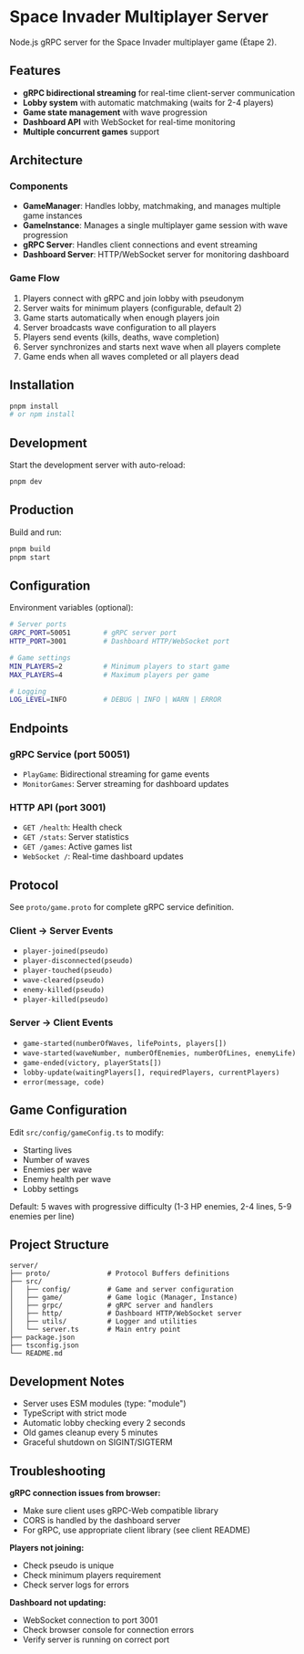 # Space Invader Multiplayer Server

Node.js gRPC server for the Space Invader multiplayer game (Étape 2).

## Features

- **gRPC bidirectional streaming** for real-time client-server communication
- **Lobby system** with automatic matchmaking (waits for 2-4 players)
- **Game state management** with wave progression
- **Dashboard API** with WebSocket for real-time monitoring
- **Multiple concurrent games** support

## Architecture

### Components

- **GameManager**: Handles lobby, matchmaking, and manages multiple game instances
- **GameInstance**: Manages a single multiplayer game session with wave progression
- **gRPC Server**: Handles client connections and event streaming
- **Dashboard Server**: HTTP/WebSocket server for monitoring dashboard

### Game Flow

1. Players connect with gRPC and join lobby with pseudonym
2. Server waits for minimum players (configurable, default 2)
3. Game starts automatically when enough players join
4. Server broadcasts wave configuration to all players
5. Players send events (kills, deaths, wave completion)
6. Server synchronizes and starts next wave when all players complete
7. Game ends when all waves completed or all players dead

## Installation

```bash
pnpm install
# or npm install
```

## Development

Start the development server with auto-reload:

```bash
pnpm dev
```

## Production

Build and run:

```bash
pnpm build
pnpm start
```

## Configuration

Environment variables (optional):

```bash
# Server ports
GRPC_PORT=50051        # gRPC server port
HTTP_PORT=3001         # Dashboard HTTP/WebSocket port

# Game settings
MIN_PLAYERS=2          # Minimum players to start game
MAX_PLAYERS=4          # Maximum players per game

# Logging
LOG_LEVEL=INFO         # DEBUG | INFO | WARN | ERROR
```

## Endpoints

### gRPC Service (port 50051)

- `PlayGame`: Bidirectional streaming for game events
- `MonitorGames`: Server streaming for dashboard updates

### HTTP API (port 3001)

- `GET /health`: Health check
- `GET /stats`: Server statistics
- `GET /games`: Active games list
- `WebSocket /`: Real-time dashboard updates

## Protocol

See `proto/game.proto` for complete gRPC service definition.

### Client → Server Events

- `player-joined(pseudo)`
- `player-disconnected(pseudo)`
- `player-touched(pseudo)`
- `wave-cleared(pseudo)`
- `enemy-killed(pseudo)`
- `player-killed(pseudo)`

### Server → Client Events

- `game-started(numberOfWaves, lifePoints, players[])`
- `wave-started(waveNumber, numberOfEnemies, numberOfLines, enemyLife)`
- `game-ended(victory, playerStats[])`
- `lobby-update(waitingPlayers[], requiredPlayers, currentPlayers)`
- `error(message, code)`

## Game Configuration

Edit `src/config/gameConfig.ts` to modify:

- Starting lives
- Number of waves
- Enemies per wave
- Enemy health per wave
- Lobby settings

Default: 5 waves with progressive difficulty (1-3 HP enemies, 2-4 lines, 5-9 enemies per line)

## Project Structure

```
server/
├── proto/              # Protocol Buffers definitions
├── src/
│   ├── config/         # Game and server configuration
│   ├── game/           # Game logic (Manager, Instance)
│   ├── grpc/           # gRPC server and handlers
│   ├── http/           # Dashboard HTTP/WebSocket server
│   ├── utils/          # Logger and utilities
│   └── server.ts       # Main entry point
├── package.json
├── tsconfig.json
└── README.md
```

## Development Notes

- Server uses ESM modules (type: "module")
- TypeScript with strict mode
- Automatic lobby checking every 2 seconds
- Old games cleanup every 5 minutes
- Graceful shutdown on SIGINT/SIGTERM

## Troubleshooting

**gRPC connection issues from browser:**
- Make sure client uses gRPC-Web compatible library
- CORS is handled by the dashboard server
- For gRPC, use appropriate client library (see client README)

**Players not joining:**
- Check pseudo is unique
- Check minimum players requirement
- Check server logs for errors

**Dashboard not updating:**
- WebSocket connection to port 3001
- Check browser console for connection errors
- Verify server is running on correct port
